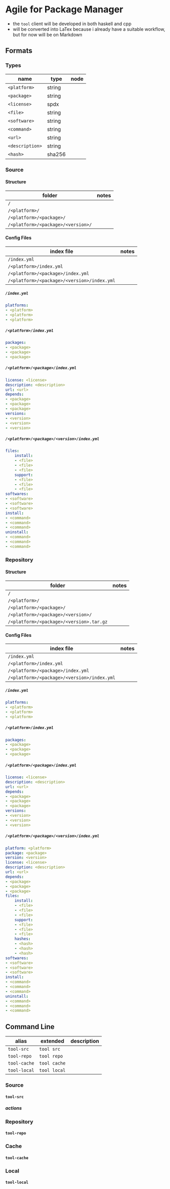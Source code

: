 # Agile for Package Manager

- the `tool` client will be developed in both haskell and cpp
- will be converted into LaTex because i already have a suitable workflow, but for now will be on Markdown

## Formats

### Types

| name            | type   | node |
|-----------------|--------|------|
| `<platform>`    | string |      |
| `<package>`     | string |      |
| `<license>`     | spdx   |      |
| `<file>`        | string |      |
| `<software>`    | string |      |
| `<command>`     | string |      |
| `<url>`         | string |      |
| `<description>` | string |      |
| `<hash>`        | sha256 |      |

### Source

#### Structure

| folder                             | notes |
|------------------------------------|-------|
| `/`                                |       |
| `/<platform>/`                     |       |
| `/<platform>/<package>/`           |       |
| `/<platform>/<package>/<version>/` |       |

#### Config Files

| index file                                  | notes |
|---------------------------------------------|-------|
| `/index.yml`                                |       |
| `/<platform>/index.yml`                     |       |
| `/<platform>/<package>/index.yml`           |       |
| `/<platform>/<package>/<version>/index.yml` |       |

##### `/index.yml`

```yaml
platforms:
- <platform>
- <platform>
- <platform>
```

##### `/<platform>/index.yml`

```yaml
packages:
- <package>
- <package>
- <package>
```

##### `/<platform>/<package>/index.yml`

```yaml
license: <license>
description: <description>
url: <url>
depends:
- <package>
- <package>
- <package>
versions:
- <version>
- <version>
- <version>
```

##### `/<platform>/<package>/<version>/index.yml`

```yaml
files:
    install:
    - <file>
    - <file>
    - <file>
    support:
    - <file>
    - <file>
    - <file>
softwares:
- <software>
- <software>
- <software>
install:
- <command>
- <command>
- <command>
uninstall:
- <command>
- <command>
- <command>
```

### Repository

#### Structure

| folder                                   | notes |
|------------------------------------------|-------|
| `/`                                      |       |
| `/<platform>/`                           |       |
| `/<platform>/<package>/`                 |       |
| `/<platform>/<package>/<version>/`       |       |
| `/<platform>/<package>/<version>.tar.gz` |       |

#### Config Files

| index file                                  | notes |
|---------------------------------------------|-------|
| `/index.yml`                                |       |
| `/<platform>/index.yml`                     |       |
| `/<platform>/<package>/index.yml`           |       |
| `/<platform>/<package>/<version>/index.yml` |       |

##### `/index.yml`

```yaml
platforms:
- <platform>
- <platform>
- <platform>
```

##### `/<platform>/index.yml`

```yaml
packages:
- <package>
- <package>
- <package>
```

##### `/<platform>/<package>/index.yml`

```yaml
license: <license>
description: <description>
url: <url>
depends:
- <package>
- <package>
- <package>
versions:
- <version>
- <version>
- <version>
```

##### `/<platform>/<package>/<version>/index.yml`

```yaml
platform: <platform>
package: <package>
version: <version>
license: <license>
description: <description>
url: <url>
depends:
- <package>
- <package>
- <package>
files:
    install:
    - <file>
    - <file>
    - <file>
    support:
    - <file>
    - <file>
    - <file>
    hashes:
    - <hash>
    - <hash>
    - <hash>
softwares:
- <software>
- <software>
- <software>
install:
- <command>
- <command>
- <command>
uninstall:
- <command>
- <command>
- <command>
```

## Command Line

| alias        | extended     | description |
|--------------|--------------|-------------|
| `tool-src`   | `tool src`   |             |
| `tool-repo`  | `tool repo`  |             |
| `tool-cache` | `tool cache` |             |
| `tool-local` | `tool local` |             |

### Source

#### `tool-src`

##### actions

### Repository

#### `tool-repo`

### Cache

#### `tool-cache`

### Local

#### `tool-local`
